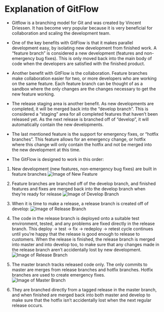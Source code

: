 # Explanation of GitFlow

* Gitflow is a branching model for Git and was created by Vincent Driessen. It has become very popular because it is very beneficial for collaboration and scaling the development team. 

* One of the key benefits with GitFlow is that it makes parallel development easy, by isolating new development from finished work. A “feature branch” is considered a new development (features and non-emergency bug fixes). This is only moved back into the main body of code when the developers are satisfied with the finished product. 

* Another benefit with GitFlow is the collaboration. Feature branches make collaboration easier for two, or more developers who are working on the same feature. Each feature branch can be thought of as a sandbox where the only changes are the changes necessary to get the new feature working. 

* The release staging area is another benefit. As new developments are completed, it will be merged back into the “develop branch”. This is considered a “staging” area for all completed features that haven’t been released yet. As the next release is branched off of “develop”, it will automatically contain the new developments.

* The last mentioned feature is the support for emergency fixes, or “hotfix branches”. This feature allows for an emergency change, or hotfix where this change will only contain the hotfix and not be merged into the new development at this time. 

* The GitFlow is designed to work in this order:

1. New development (new features, non-emergency bug fixes) are built in feature branches
![Image of New Feature](/Team3-MiniProject1-601-850/Images/GitFlowNewFeature1.jpg)

2. Feature branches are branched off of the develop branch, and finished features and fixes are merged back into the develop branch when they’re ready for release
![Image of Develop Branch](/Team3-MiniProject1-601-850/Images/GitFlowDevelopBranch2.jpg)

3. When it is time to make a release, a release branch is created off of develop:
![Image of Release Branch](/Team3-MiniProject1-601-850/Images/GitFlowReleaseBranch3.jpg)

4. The code in the release branch is deployed onto a suitable test environment, tested, and any problems are fixed directly in the release branch. This deploy -> test -> fix -> redeploy -> retest cycle continues until you’re happy that the release is good enough to release to customers. When the release is finished, the release branch is merged into master and into develop too, to make sure that any changes made in the release branch aren’t accidentally lost by new development.
![Image of Release Branch](/Team3-MiniProject1-601-850/Images/GitFlowReleaseBranch4.jpg)

5. The master branch tracks released code only. The only commits to master are merges from release branches and hotfix branches. Hotfix branches are used to create emergency fixes. 
![Image of Master Branch](/Team3-MiniProject1-601-850/Images/GitFlowMasterBranch5.jpg)

6. They are branched directly from a tagged release in the master branch, and when finished are merged back into both master and develop to make sure that the hotfix isn’t accidentally lost when the next regular release occurs.
